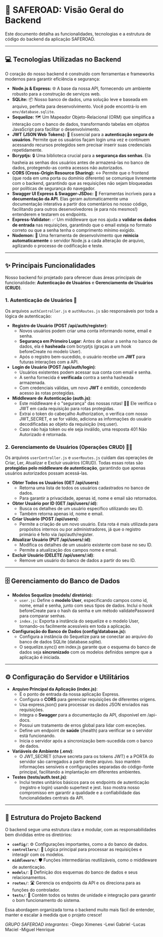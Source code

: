 # 🚀 SAFEROAD: Visão Geral do Backend

Este documento detalha as funcionalidades, tecnologias e a estrutura de código do backend da aplicação SAFEROAD.

---

## 💻 Tecnologias Utilizadas no Backend

O coração do nosso backend é construído com ferramentas e frameworks modernos para garantir eficiência e segurança:

* **Node.js & Express:** 🌐 A base da nossa API, fornecendo um ambiente robusto para a construção de serviços web.
* **SQLite:** 📦 Nosso banco de dados, uma solução leve e baseada em arquivo, perfeita para desenvolvimento. Você pode encontrá-lo em `env/database.sqlite`.
* **Sequelize:** 🗺️ Um Mapeador Objeto-Relacional (ORM) que simplifica a interação com o banco de dados, transformando tabelas em objetos JavaScript para facilitar o desenvolvimento.
* **JWT (JSON Web Tokens):** 🔑 Essencial para a **autenticação segura de usuários**. Permite que os usuários façam login uma vez e continuem acessando recursos protegidos sem precisar inserir suas credenciais repetidamente.
* **Bcryptjs:** 🔒 Uma biblioteca crucial para a **segurança das senhas**. Ela hasheia as senhas dos usuários antes de armazená-las no banco de dados, protegendo-as contra acessos não autorizados.
* **CORS (Cross-Origin Resource Sharing):** ↔️ Permite que o frontend (que roda em uma porta ou domínio diferente) se comunique livremente com o backend, garantindo que as requisições não sejam bloqueadas por políticas de segurança do navegador.
* **Swagger UI Express & Swagger-JSDoc:** 📖 Ferramentas incríveis para a **documentação da API**. Elas geram automaticamente uma documentação interativa a partir dos comentários no nosso código, facilitando para outros desenvolvedores (e para nós mesmos!) entenderem e testarem os endpoints.
* **Express-Validator:** ✅ Um middleware que nos ajuda a **validar os dados de entrada** nas requisições, garantindo que o email esteja no formato correto ou que a senha tenha o comprimento mínimo exigido.
* **Nodemon:** 🔄 Uma ferramenta de desenvolvimento que **reinicia automaticamente** o servidor Node.js a cada alteração de arquivo, agilizando o processo de codificação e teste.

---

## ✨ Principais Funcionalidades

Nosso backend foi projetado para oferecer duas áreas principais de funcionalidade: **Autenticação de Usuários** e **Gerenciamento de Usuários (CRUD)**.

### 1. Autenticação de Usuários 🔐

Os arquivos `authController.js` e `authRoutes.js` são responsáveis por toda a lógica de autenticação:

* **Registro de Usuário (POST /api/auth/register)**:
    * Novos usuários podem criar uma conta informando nome, email e senha.
    * **Segurança em Primeiro Lugar**: Antes de salvar a senha no banco de dados, ela é **hasheada** com bcryptjs (graças a um hook beforeCreate no modelo User).
    * Após o registro bem-sucedido, o usuário recebe um **JWT** para futuras interações com a API.
* **Login de Usuário (POST /api/auth/login)**:
    * Usuários existentes podem acessar sua conta com email e senha.
    * A senha fornecida é **verificada** contra a senha hasheada armazenada.
    * Com credenciais válidas, um novo **JWT** é emitido, concedendo acesso às rotas protegidas.
* **Middleware de Autenticação (auth.js)**:
    * Este middleware é o "segurança" das nossas rotas! 👮‍♂️ Ele verifica o JWT em cada requisição para rotas protegidas.
    * Extrai o token do cabeçalho Authorization, o verifica com nosso JWT_SECRET, e se for válido, adiciona as informações do usuário decodificadas ao objeto da requisição (req.user).
    * Caso não haja token ou ele seja inválido, uma resposta 401 Não Autorizado é retornada.

### 2. Gerenciamento de Usuários (Operações CRUD) 🧑‍💻

Os arquivos `userController.js` e `userRoutes.js` cuidam das operações de Criar, Ler, Atualizar e Excluir usuários (CRUD). Todas essas rotas são **protegidas pelo middleware de autenticação**, garantindo que apenas usuários autorizados possam acessá-las.

* **Obter Todos os Usuários (GET /api/users)**:
    * Retorna uma lista de todos os usuários cadastrados no banco de dados.
    * Para garantir a privacidade, apenas id, nome e email são retornados.
* **Obter Usuário por ID (GET /api/users/:id)**:
    * Busca os detalhes de um usuário específico utilizando seu ID.
    * Também retorna apenas id, nome e email.
* **Criar Usuário (POST /api/users)**:
    * Permite a criação de um novo usuário. Esta rota é mais utilizada para propósitos internos ou por administradores, já que o registro primário é feito via /api/auth/register.
* **Atualizar Usuário (PUT /api/users/:id)**:
    * Modifica os detalhes de um usuário existente com base no seu ID.
    * Permite a atualização dos campos nome e email.
* **Excluir Usuário (DELETE /api/users/:id)**:
    * Remove um usuário do banco de dados a partir do seu ID.

---

## 🗄️ Gerenciamento do Banco de Dados

* **Modelos Sequelize (models/ diretório):**
    * `user.js`: Define o **modelo User**, especificando campos como id, nome, email e senha, junto com seus tipos de dados. Inclui o hook beforeCreate para o hash da senha e um método validatePassword para comparar senhas.
    * `index.js`: Exporta a instância do sequelize e o modelo User, tornando-os facilmente acessíveis em toda a aplicação.
* **Configuração do Banco de Dados (config/database.js):**
    * Configura a instância do Sequelize para se conectar ao arquivo do banco de dados SQLite (database.sqlite).
    * O sequelize.sync() em index.js garante que o esquema do banco de dados seja **sincronizado** com os modelos definidos sempre que a aplicação é iniciada.

---

## ⚙️ Configuração do Servidor e Utilitários

* **Arquivo Principal da Aplicação (index.js)**:
    * É o ponto de entrada da nossa aplicação Express.
    * Configura o **CORS** para gerenciar requisições de diferentes origens.
    * Usa express.json() para processar os dados JSON enviados nas requisições.
    * Integra o **Swagger** para a documentação da API, disponível em /api-docs.
    * Possui um tratamento de erros global para lidar com exceções.
    * Define um endpoint de **saúde** (/health) para verificar se o servidor está funcionando.
    * Inicia o servidor após a sincronização bem-sucedida com o banco de dados.
* **Variáveis de Ambiente (.env)**:
    * O JWT_SECRET (chave secreta para os tokens JWT) e a PORTA do servidor são carregados a partir deste arquivo. Isso mantém informações sensíveis e configurações separadas do código-fonte principal, facilitando a implantação em diferentes ambientes.
* **Testes (tests/auth.test.js)**:
    * Inclui testes unitários básicos para os endpoints de autenticação (registro e login) usando supertest e jest. Isso mostra nosso compromisso em garantir a qualidade e a confiabilidade das funcionalidades centrais da API.

---

## 🌳 Estrutura do Projeto Backend

O backend segue uma estrutura clara e modular, com as responsabilidades bem divididas entre os diretórios:

* **`config/`**: ⚙️ Configurações importantes, como a do banco de dados.
* **`controllers/`**: 🚦 Lógica principal para processar as requisições e interagir com os modelos.
* **`middleware/`**: 🛡️ Funções intermediárias reutilizáveis, como o middleware de autenticação.
* **`models/`**: 📝 Definição dos esquemas do banco de dados e seus relacionamentos.
* **`routes/`**: 🛣️ Gerencia os endpoints da API e os direciona para as funções do controlador.
* **`tests/`**: 🧪 Contém todos os testes de unidade e integração para garantir o bom funcionamento do sistema.

Essa abordagem organizada torna o backend muito mais fácil de entender, manter e escalar à medida que o projeto cresce!

*GRUPO SAFEROAD* 
*integrantes*: 
-Diego Ximenes
-Lewi Gabriel 
-Lucas Maciel 
-Miguel Henrique  
